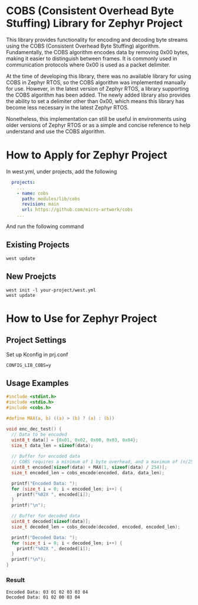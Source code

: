 # COBS (Consistent Overhead Byte Stuffing) Library for Zephyr Project


This library provides functionality for encoding and decoding byte streams using the COBS (Consistent Overhead Byte Stuffing) algorithm.
Fundamentally, the COBS algorithm encodes data by removing 0x00 bytes, making it easier to distinguish between frames.
It is commonly used in communication protocols where 0x00 is used as a packet delimiter.

At the time of developing this library, there was no available library for using COBS in Zephyr RTOS, so the COBS algorithm was implemented manually for use.
However, in the latest version of Zephyr RTOS, a library supporting the COBS algorithm has been added.
The newly added library also provides the ability to set a delimiter other than 0x00, which means this library has become less necessary in the latest Zephyr RTOS.

Nonetheless, this implementation can still be useful in environments using older versions of Zephyr RTOS or as a simple and concise reference to help understand and use the COBS algorithm.

# How to Apply for Zephyr Project
In west.yml, under projects, add the following
```yml
  projects:
    ... 
    - name: cobs
      path: modules/lib/cobs
      revision: main
      url: https://github.com/micro-artwork/cobs
    ...
```
And run the following command
##  Existing Projects
```shell
west update
```
## New Proejcts
```shell
west init -l your-project/west.yml
west update
```
# How to Use for Zephyr Project

## Project Settings
Set up Kconfig in prj.conf
```
CONFIG_LIB_COBS=y
```
## Usage Examples
```c
#include <stdint.h>
#include <stdio.h>
#include <cobs.h>

#define MAX(a, b) ((a) > (b) ? (a) : (b))

void enc_dec_test() {
  // Data to be encoded
  uint8_t data[] = {0x01, 0x02, 0x00, 0x03, 0x04};
  size_t data_len = sizeof(data);
  
  // Buffer for encoded data
  // COBS requires a minimum of 1 byte overhead, and a maximum of ⌈n/254⌉ bytes
  uint8_t encoded[sizeof(data) + MAX(1, sizeof(data) / 254)];
  size_t encoded_len = cobs_encode(encoded, data, data_len);

  printf("Encoded Data: ");
  for (size_t i = 0; i < encoded_len; i++) {
    printf("%02X ", encoded[i]);
  }
  printf("\n");

  // Buffer for decoded data
  uint8_t decoded[sizeof(data)];
  size_t decoded_len = cobs_decode(decoded, encoded, encoded_len);

  printf("Decoded Data: ");
  for (size_t i = 0; i < decoded_len; i++) {
    printf("%02X ", decoded[i]);
  }
  printf("\n");
}
```
### Result
```shell
Encoded Data: 03 01 02 03 03 04 
Decoded Data: 01 02 00 03 04 
```
